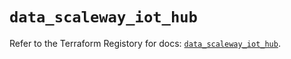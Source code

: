 # `data_scaleway_iot_hub`

Refer to the Terraform Registory for docs: [`data_scaleway_iot_hub`](https://registry.terraform.io/providers/scaleway/scaleway/2.39.0/docs/data-sources/iot_hub).
